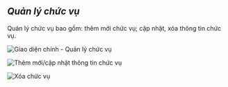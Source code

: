 ## *Quản lý chức vụ*

Quản lý chức vụ bao gồm: thêm mới chức vụ; cập nhật, xóa thông tin chức vụ.

![](https://i.imgur.com/O1pndEW.png "Giao diện chính - Quản lý chức vụ")

![](https://i.imgur.com/FD8wwHW.png "Thêm mới/cập nhật thông tin chức vụ")

![](https://i.imgur.com/BBsQjxc.png "Xóa chức vụ")
